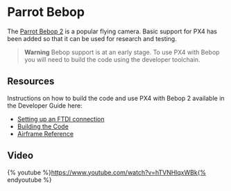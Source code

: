 # Parrot Bebop

The [Parrot Bebop 2](http://global.parrot.com/au/products/bebop2/) is a popular flying camera. Basic support for PX4 has been added so that it can be used for research and testing.

> **Warning** Bebop support is at an early stage. To use PX4 with Bebop you will need to build the code using the developer toolchain.


## Resources

Instructions on how to build the code and use PX4 with Bebop 2 available in the Developer Guide here: 

* [Setting up an FTDI connection](https://dev.px4.io/en/advanced/parrot_bebop.html)
* [Building the Code](https://dev.px4.io/en/setup/building_px4.html#parrot-bebop)
* [Airframe Reference](../airframes/airframe_reference.md#copter_quadrotor_x_parrot_bebop_frame)


## Video

{% youtube %}https://www.youtube.com/watch?v=hTVNHlqxWBk{% endyoutube %}

